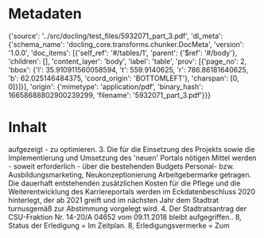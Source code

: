 # Metadaten
{'source': '../src/docling/test_files/5932071_part_3.pdf', 'dl_meta': {'schema_name': 'docling_core.transforms.chunker.DocMeta', 'version': '1.0.0', 'doc_items': [{'self_ref': '#/tables/1', 'parent': {'$ref': '#/body'}, 'children': [], 'content_layer': 'body', 'label': 'table', 'prov': [{'page_no': 2, 'bbox': {'l': 35.910911560058594, 't': 559.9140625, 'r': 786.86181640625, 'b': 62.025146484375, 'coord_origin': 'BOTTOMLEFT'}, 'charspan': [0, 0]}]}], 'origin': {'mimetype': 'application/pdf', 'binary_hash': 16658688802900239299, 'filename': '5932071_part_3.pdf'}}}

# Inhalt
aufgezeigt - zu optimieren. 3. Die für die Einsetzung des Projekts sowie die Implementierung und Umsetzung des 'neuen' Portals nötigen Mittel werden - soweit erforderlich - über die bestehenden Budgets Personal- bzw. Ausbildungsmarketing, Neukonzeptionierung Arbeitgebermarke getragen. Die dauerhaft entstehenden zusätzlichen Kosten für die Pflege und die Weiterentwicklung des Karriereportals werden im Eckdatenbeschluss 2020 hinterlegt, der ab 2021 greift und im nächsten Jahr dem Stadtrat turnusgemäß zur Abstimmung vorgelegt wird. 4. Der Stadtratsantrag der CSU-Fraktion Nr. 14-20/A 04652 vom 09.11.2018 bleibt aufgegriffen.. 8, Status der Erledigung = Im Zeitplan. 8, Erledigungsvermerke = Zum